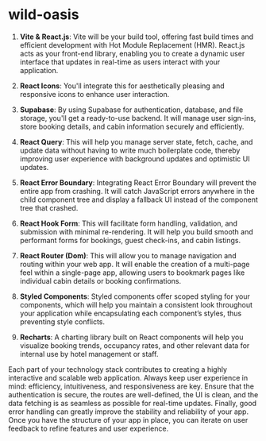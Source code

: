 # wild-oasis

1. **Vite & React.js**: Vite will be your build tool, offering fast build times and efficient development with Hot Module Replacement (HMR). React.js acts as your front-end library, enabling you to create a dynamic user interface that updates in real-time as users interact with your application.

2. **React Icons**: You'll integrate this for aesthetically pleasing and responsive icons to enhance user interaction.

3. **Supabase**: By using Supabase for authentication, database, and file storage, you'll get a ready-to-use backend. It will manage user sign-ins, store booking details, and cabin information securely and efficiently.

4. **React Query**: This will help you manage server state, fetch, cache, and update data without having to write much boilerplate code, thereby improving user experience with background updates and optimistic UI updates.

5. **React Error Boundary**: Integrating React Error Boundary will prevent the entire app from crashing. It will catch JavaScript errors anywhere in the child component tree and display a fallback UI instead of the component tree that crashed.

6. **React Hook Form**: This will facilitate form handling, validation, and submission with minimal re-rendering. It will help you build smooth and performant forms for bookings, guest check-ins, and cabin listings.

7. **React Router (Dom)**: This will allow you to manage navigation and routing within your web app. It will enable the creation of a multi-page feel within a single-page app, allowing users to bookmark pages like individual cabin details or booking confirmations.

8. **Styled Components**: Styled components offer scoped styling for your components, which will help you maintain a consistent look throughout your application while encapsulating each component’s styles, thus preventing style conflicts.

9. **Recharts**: A charting library built on React components will help you visualize booking trends, occupancy rates, and other relevant data for internal use by hotel management or staff.

Each part of your technology stack contributes to creating a highly interactive and scalable web application. Always keep user experience in mind: efficiency, intuitiveness, and responsiveness are key. Ensure that the authentication is secure, the routes are well-defined, the UI is clean, and the data fetching is as seamless as possible for real-time updates. Finally, good error handling can greatly improve the stability and reliability of your app. Once you have the structure of your app in place, you can iterate on user feedback to refine features and user experience.
